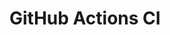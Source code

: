 # GitHub Actions CI













































































































































































































































































































































































































































































































































































































































































































































































